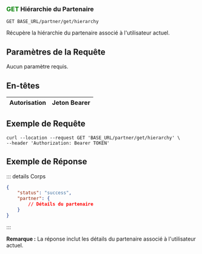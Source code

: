 ### <span style="color:green">GET</span> Hiérarchie du Partenaire

```plaintext
GET BASE_URL/partner/get/hierarchy
```

Récupère la hiérarchie du partenaire associé à l'utilisateur actuel.

## Paramètres de la Requête

Aucun paramètre requis.

## En-têtes

| Autorisation | Jeton Bearer |
| ------------- | ----------- |

## Exemple de Requête

```curl
curl --location --request GET 'BASE_URL/partner/get/hierarchy' \
--header 'Authorization: Bearer TOKEN'
```

## Exemple de Réponse

::: details Corps

```json
{
    "status": "success",
    "partner": {
        // Détails du partenaire
    }
}
```

:::

**Remarque :** La réponse inclut les détails du partenaire associé à l'utilisateur actuel.
